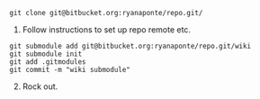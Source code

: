 ```
git clone git@bitbucket.org:ryanaponte/repo.git/
```

1. Follow instructions to set up repo remote etc.

```
git submodule add git@bitbucket.org:ryanaponte/repo.git/wiki
git submodule init
git add .gitmodules
git commit -m "wiki submodule"
```
2. Rock out.
